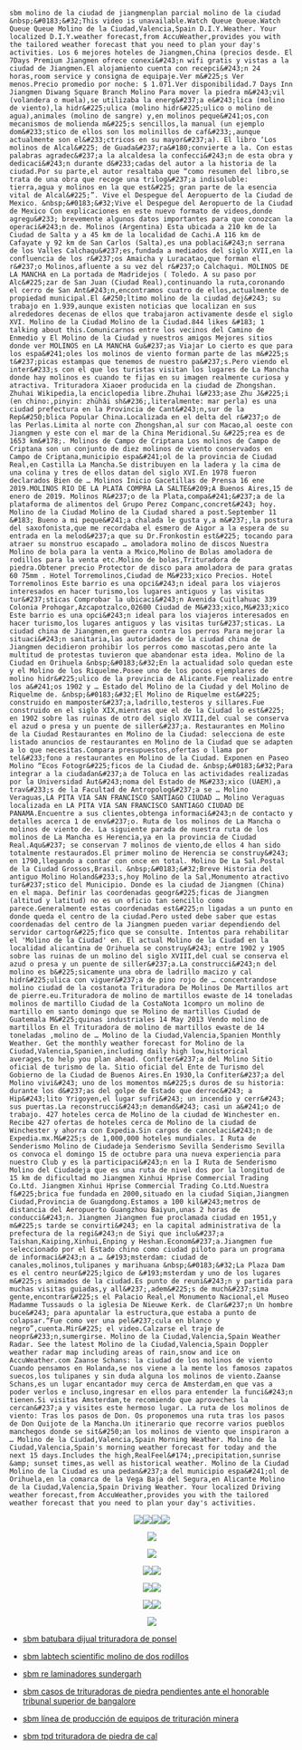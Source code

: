 
```
sbm molino de la ciudad de jiangmenplan parcial molino de la ciudad &nbsp;&#0183;&#32;This video is unavailable.Watch Queue Queue.Watch Queue Queue Molino de la Ciudad,Valencia,Spain D.I.Y.Weather. Your localized D.I.Y.weather forecast,from AccuWeather,provides you with the tailored weather forecast that you need to plan your day's activities. Los 6 mejores hoteles de Jiangmen,China (precios desde. El 7Days Premium Jiangmen ofrece conexi&#243;n wifi gratis y vistas a la ciudad de Jiangmen.El alojamiento cuenta con recepci&#243;n 24 horas,room service y consigna de equipaje.Ver m&#225;s Ver menos.Precio promedio por noche: $ 1.071.Ver disponibilidad.7 Days Inn Jiangmen Diwang Square Branch Molino Para mover la piedra m&#243;vil (volandera o muela),se utilizaba la energ&#237;a e&#243;lica (molino de viento),la hidr&#225;ulica (molino hidr&#225;ulico o molino de agua),animales (molino de sangre) y,en molinos peque&#241;os,con mecanismos de molienda m&#225;s sencillos,la manual (un ejemplo dom&#233;stico de ellos son los molinillos de caf&#233;,aunque actualmente son el&#233;ctricos en su mayor&#237;a). El libro ‘Los molinos de Alcal&#225; de Guada&#237;ra&#180;convierte a la. Con estas palabras agradec&#237;a la alcaldesa la confecci&#243;n de esta obra y dedicaci&#243;n durante d&#233;cadas del autor a la historia de la ciudad.Por su parte,el autor resaltaba que “como resumen del libro,se trata de una obra que recoge una trilog&#237;a indisoluble: tierra,agua y molinos en la que est&#225; gran parte de la esencia vital de Alcal&#225;”. Vive el Despegue del Aeropuerto de la Ciudad de Mexico. &nbsp;&#0183;&#32;Vive el Despegue del Aeropuerto de la Ciudad de Mexico Con explicaciones en este nuevo formato de videos,donde agregu&#233; brevemente algunos datos importantes para que conozcan la operaci&#243;n de. Molinos (Argentina) Esta ubicada a 210 km de la Ciudad de Salta y a 45 km de la localidad de Cachi.A 116 km de Cafayate y 92 km de San Carlos (Salta),es una poblaci&#243;n serrana de los Valles Calchaqu&#237;es,fundada a mediados del siglo XVII,en la confluencia de los r&#237;os Amaicha y Luracatao,que forman el r&#237;o Molinos,afluente a su vez del r&#237;o Calchaqui. MOLINOS DE LA MANCHA en La portada de Madridejos ( Toledo. A su paso por Alc&#225;zar de San Juan (Ciudad Real),continuando la ruta,coronando el cerro de San Ant&#243;n,encontramos cuatro de ellos,actualmente de propiedad municipal.El &#250;ltimo molino de la ciudad dej&#243; su trabajo en 1.939,aunque existen noticias que localizan en sus alrededores decenas de ellos que trabajaron activamente desde el siglo XVI. Molino de la Ciudad Molino de la Ciudad.844 likes &#183; 1 talking about this.Comunicarnos entre los vecinos del Camino de Enmedio y El Molino de la Ciudad y nuestros amigos Mejores sitios donde ver MOLINOS en LA MANCHA Gu&#237;as Viajar Lo cierto es que para los espa&#241;oles los molinos de viento forman parte de las m&#225;s t&#237;picas estampas que tenemos de nuestro pa&#237;s.Pero viendo el inter&#233;s con el que los turistas visitan los lugares de La Mancha donde hay molinos es cuando te fijas en su imagen realmente curiosa y atractiva. Trituradora Xiaoer producida en la ciudad de Zhongshan. Zhuhai Wikipedia,la enciclopedia libre.Zhuhai l&#233;ase Zhu J&#225;i (en chino:,pinyin: zhūhǎi sh&#236;,literalmente: mar perla) es una ciudad prefectura en la Provincia de Cant&#243;n,sur de la Rep&#250;blica Popular China.Localizada en el delta del r&#237;o de las Perlas.Limita al norte con Zhongshan,al sur con Macao,al oeste con Jiangmen y este con el mar de la China Meridional.Su &#225;rea es de 1653 km&#178;. Molinos de Campo de Criptana Los molinos de Campo de Criptana son un conjunto de diez molinos de viento conservados en Campo de Criptana,municipio espa&#241;ol de la provincia de Ciudad Real,en Castilla La Mancha.Se distribuyen en la ladera y la cima de una colina y tres de ellos datan del siglo XVI.En 1978 fueron declarados Bien de … Molinos Inicio Gacetillas de Prensa 16 ene 2019.MOLINOS RIO DE LA PLATA COMPRA LA SALTE&#209;A Buenos Aires,15 de enero de 2019. Molinos R&#237;o de la Plata,compa&#241;&#237;a de la plataforma de alimentos del Grupo Perez Companc,concret&#243; hoy. Molino de la Ciudad Molino de la Ciudad shared a post.September 11 &#183; Bueno a mi peque&#241;a chalada le gusta y,a m&#237;,la postura del saxofonista,que me recordaba el esmero de Aigor a la espera de su entrada en la melod&#237;a que su Dr.Fronkostin est&#225; tocando para atraer su monstruo escapado … amoladora molino de discos Nuestra Molino de bola para la venta a Mxico,Molino de Bolas amoladora de rodillos para la venta etc.Molino de bolas,Trituradora de piedra.Obtener precio Protector de disco para amoladora de para gratas 60 75mm . Hotel Torremolinos,Ciudad de M&#233;xico Precios. Hotel Torremolinos Este barrio es una opci&#243;n ideal para los viajeros interesados en hacer turismo,los lugares antiguos y las visitas tur&#237;sticas Comprobar la ubicaci&#243;n Avenida Cuitlahuac 339 Colonia Prohogar,Azcapotzalco,02600 Ciudad de M&#233;xico,M&#233;xico Este barrio es una opci&#243;n ideal para los viajeros interesados en hacer turismo,los lugares antiguos y las visitas tur&#237;sticas. La ciudad china de Jiangmen,en guerra contra los perros Para mejorar la situaci&#243;n sanitaria,las autoridades de la ciudad china de Jiangmen decidieron prohibir los perros como mascotas,pero ante la multitud de protestas tuvieron que abandonar esta idea. Molino de la Ciudad en Orihuela &nbsp;&#0183;&#32;En la actualidad solo quedan este y el Molino de los Riquelme.Posee uno de los pocos ejemplares de molino hidr&#225;ulico de la provincia de Alicante.Fue realizado entre los a&#241;os 1902 y … Estado del Molino de la Ciudad y del Molino de Riquelme de. &nbsp;&#0183;&#32;El Molino de Riquelme est&#225; construido en mamposter&#237;a,ladrillo,testeros y sillares.Fue construido en el siglo XIX,mientras que el de la Ciudad lo est&#225; en 1902 sobre las ruinas de otro del siglo XVIII,del cual se conserva el azud o presa y un puente de siller&#237;a. Restaurantes en Molino de la Ciudad Restaurantes en Molino de la Ciudad: selecciona de este listado anuncios de restaurantes en Molino de la Ciudad que se adapten a lo que necesitas.Compara presupuestos,ofertas o llama por tel&#233;fono a restaurantes en Molino de la Ciudad. Exponen en Paseo Molino “Ecos Fotogr&#225;ficos de la Ciudad de. &nbsp;&#0183;&#32;Para integrar a la ciudadan&#237;a de Toluca en las actividades realizadas por la Universidad Aut&#243;noma del Estado de M&#233;xico (UAEM),a trav&#233;s de la Facultad de Antropolog&#237;a se … Molino Veraguas,LA PITA VIA SAN FRANCISCO SANTIAGO CIUDAD … Molino Veraguas localizada en LA PITA VIA SAN FRANCISCO SANTIAGO CIUDAD DE PANAMA.Encuentre a sus clientes,obtenga informaci&#243;n de contacto y detalles acerca 1 de env&#237;o. Ruta de los molinos de La Mancha o molinos de viento de. La siguiente parada de nuestra ruta de los molinos de La Mancha es Herencia,ya en la provincia de Ciudad Real.Aqu&#237; se conservan 7 molinos de viento,de ellos 4 han sido totalmente restaurados.El primer molino de Herencia se construy&#243; en 1790,llegando a contar con once en total. Molino De La Sal.Postal de la Ciudad Grossos,Brasil. &nbsp;&#0183;&#32;Breve Historia del antiguo Molino Holand&#233;s,hoy Molino de la Sal,Monumento atractivo tur&#237;stico del Municipio. Donde es la ciudad de Jiangmen (China) en el mapa. Definir las coordenadas geogr&#225;ficas de Jiangmen (altitud y latitud) no es un oficio tan sencillo como parece.Generalmente estas coordenadas est&#225;n ligadas a un punto en donde queda el centro de la ciudad.Pero usted debe saber que estas coordenadas del centro de la Jiangmen pueden variar dependiendo del servidor cartogr&#225;fico que se consulte. Intentos para rehabilitar el 'Molino de la Ciudad' en. El actual Molino de la Ciudad en la localidad alicantina de Orihuela se construy&#243; entre 1902 y 1905 sobre las ruinas de un molino del siglo XVIII,del cual se conserva el azud o presa y un puente de siller&#237;a.La construcci&#243;n del molino es b&#225;sicamente una obra de ladrillo macizo y cal hidr&#225;ulica con viguer&#237;a de pino rojo de … concentrandose molino ciudad de la costanota Trituradora De Molinos De Martillos art de pierre.eu.Trituradora de molino de martillos ewaste de 14 toneladas molinos de martillo Ciudad de la CostaNota 1compro un molino de martillo en santo domingo que se Molino de martillos Ciudad de Guatemala M&#225;quinas industriales 14 May 2013 Vendo molino de martillos En el Trituradora de molino de martillos ewaste de 14 toneladas ,molino de … Molino de la Ciudad,Valencia,Spanien Monthly Weather. Get the monthly weather forecast for Molino de la Ciudad,Valencia,Spanien,including daily high low,historical averages,to help you plan ahead. Confiter&#237;a del Molino Sitio oficial de turismo de la. Sitio oficial del Ente de Turismo del Gobierno de la Ciudad de Buenos Aires.En 1930,la Confiter&#237;a del Molino vivi&#243; uno de los momentos m&#225;s duros de su historia: durante los d&#237;as del golpe de Estado que derroc&#243; a Hip&#243;lito Yrigoyen,el lugar sufri&#243; un incendio y cerr&#243; sus puertas.La reconstrucci&#243;n demand&#243; casi un a&#241;o de trabajo. 427 hoteles cerca de Molino de la ciudad de Winchester en. Recibe 427 ofertas de hoteles cerca de Molino de la ciudad de Winchester y ahorra con Expedia.Sin cargos de cancelaci&#243;n de Expedia.mx.M&#225;s de 1,000,000 hoteles mundiales. I Ruta de Senderismo Molino de Ciudadeja Senderismo Sevilla Senderismo Sevilla os convoca el domingo 15 de octubre para una nueva experiencia para nuestro Club y es la participaci&#243;n en la I Ruta de Senderismo Molino del Ciudadeja que es una ruta de nivel dos por la longitud de 15 km de dificultad mo Jiangmen Xinhui Hprise Commercial Trading Co.Ltd. Jiangmen Xinhui Hprise Commercial Trading Co.Ltd.Nuestra f&#225;brica fue fundada en 2000,situado en la ciudad Siqian,Jiangmen Ciudad,Provincia de Guangdong.Estamos a 100 kil&#243;metros de distancia del Aeropuerto Guangzhou Baiyun,unas 2 horas de conducci&#243;n. Jiangmen Jiangmen fue proclamada ciudad en 1951,y m&#225;s tarde se convirti&#243; en la capital administrativa de la prefectura de la regi&#243;n de Siyi que inclu&#237;a Taishan,Kaiping,Xinhui,Enping y Heshan.Econom&#237;a.Jiangmen fue seleccionado por el Estado chino como ciudad piloto para un programa de informaci&#243;n a … &#193;msterdam: ciudad de canales,molinos,tulipanes y marihuana &nbsp;&#0183;&#32;La Plaza Dam es el centro neur&#225;lgico de &#193;msterdam y uno de los lugares m&#225;s animados de la ciudad.Es punto de reuni&#243;n y partida para muchas visitas guiadas,y all&#237;,adem&#225;s de much&#237;sima gente,encontrar&#225;s el Palacio Real,el Monumento Nacional,el Museo Madamme Tussauds o la iglesia De Nieuwe Kerk. de Clar&#237;n Un hombre buce&#243; para apuntalar la estructura,que estaba a punto de colapsar.“Fue como ver una pel&#237;cula en blanco y negro”,cuenta.Mir&#225; el video.Calzarse el traje de neopr&#233;n,sumergirse. Molino de la Ciudad,Valencia,Spain Weather Radar. See the latest Molino de la Ciudad,Valencia,Spain Doppler weather radar map including areas of rain,snow and ice on AccuWeather.com Zaanse Schans: la ciudad de los molinos de viento Cuando pensamos en Holanda,se nos viene a la mente los famosos zapatos suecos,los tulipanes y sin duda alguna los molinos de viento.Zaanse Schans,es un lugar encantador muy cerca de Amsterdam,en que vas a poder verlos e incluso,ingresar en ellos para entender la funci&#243;n tienen.Si visitas Amsterdam,te recomiendo que aproveches la cercan&#237;a y visites este hermoso lugar. La ruta de los molinos de viento: Tras los pasos de Don. Os proponemos una ruta tras los pasos de Don Quijote de la Mancha.Un itinerario que recorre varios pueblos manchegos donde se sit&#250;an los molinos de viento que inspiraron a … Molino de la Ciudad,Valencia,Spain Morning Weather. Molino de la Ciudad,Valencia,Spain's morning weather forecast for today and the next 15 days.Includes the high,RealFeel&#174;,precipitation,sunrise &amp; sunset times,as well as historical weather. Molino de la Ciudad Molino de la Ciudad es una pedan&#237;a del municipio espa&#241;ol de Orihuela,en la comarca de la Vega Baja del Segura,en Alicante Molino de la Ciudad,Valencia,Spain Driving Weather. Your localized Driving weather forecast,from AccuWeather,provides you with the tailored weather forecast that you need to plan your day's activities. 
```

<div align="center">

<a href="https://es-mill.shibang-china.com/github&k=sbm+molino+de+la+ciudad+de+jiangmen"><img src="https://static.shibang-china.com/es/mill/index.jpg"></a><a href="https://es-mill.shibang-china.com/materials.htmlgithub&k=sbm+molino+de+la+ciudad+de+jiangmen"><img src="https://static.shibang-china.com/es/mill/materials.jpg"></a><a href="https://es-mill.shibang-china.com/about.htmlgithub&k=sbm+molino+de+la+ciudad+de+jiangmen"><img src="https://static.shibang-china.com/es/mill/about.jpg"></a><a href="https://es-mill.shibang-china.com/contact.htmlgithub&k=sbm+molino+de+la+ciudad+de+jiangmen"><img src="https://static.shibang-china.com/es/mill/contact.jpg"></a>

<a href="https://es-mill.shibang-china.com/github&k=sbm+molino+de+la+ciudad+de+jiangmen"><img src="https://static.shibang-china.com/es/mill/banner.jpg"></a>

<a href="https://swt.shibang-china.com/github&k=sbm+molino+de+la+ciudad+de+jiangmen"><img src="https://static.shibang-china.com/es/mill/chat.jpg"></a>

<a href="https://es-mill.shibang-china.com/products/vertical-roller-mill.htmlgithub&k=sbm+molino+de+la+ciudad+de+jiangmen"><img src="https://static.shibang-china.com/es/mill/vertical.jpg"></a><a href="https://es-mill.shibang-china.com/products/raymond-mill.htmlgithub&k=sbm+molino+de+la+ciudad+de+jiangmen"><img src="https://static.shibang-china.com/es/mill/raymond.jpg"></a>

<a href="https://es-mill.shibang-china.com/products/ultrafine-grinding-mill.htmlgithub&k=sbm+molino+de+la+ciudad+de+jiangmen"><img src="https://static.shibang-china.com/es/mill/ultrafine.jpg"></a><a href="https://es-mill.shibang-china.com/products/trapezium-grinding-mill.htmlgithub&k=sbm+molino+de+la+ciudad+de+jiangmen"><img src="https://static.shibang-china.com/es/mill/trapezium.jpg"></a>

<a href="https://es-mill.shibang-china.com/products/ball-mill.htmlgithub&k=sbm+molino+de+la+ciudad+de+jiangmen"><img src="https://static.shibang-china.com/es/mill/ball.jpg"></a><a href="https://es-mill.shibang-china.com/products/hammer-mill.htmlgithub&k=sbm+molino+de+la+ciudad+de+jiangmen"><img src="https://static.shibang-china.com/es/mill/hammer.jpg"></a>

<a href="https://swt.shibang-china.com/github&k=sbm+molino+de+la+ciudad+de+jiangmen"><img src="https://static.shibang-china.com/es/mill/case.jpg"></a>

</div>


* [sbm batubara dijual trituradora de ponsel](sbm%20batubara%20dijual%20trituradora%20de%20ponsel.md)

* [sbm labtech scientific molino de dos rodillos](sbm%20labtech%20scientific%20molino%20de%20dos%20rodillos.md)

* [sbm re laminadores sundergarh](sbm%20re%20laminadores%20sundergarh.md)

* [sbm casos de trituradoras de piedra pendientes ante el honorable tribunal superior de bangalore](sbm%20casos%20de%20trituradoras%20de%20piedra%20pendientes%20ante%20el%20honorable%20tribunal%20superior%20de%20bangalore.md)

* [sbm línea de producción de equipos de trituración minera](sbm%20l%C3%ADnea%20de%20producci%C3%B3n%20de%20equipos%20de%20trituraci%C3%B3n%20minera.md)

* [sbm tpd trituradora de piedra de cal](sbm%20tpd%20trituradora%20de%20piedra%20de%20cal.md)